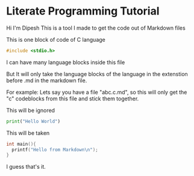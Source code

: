 # Literate Programming Tutorial

Hi I'm Dipesh
This is a tool I made to get the code out of Markdown files

This is one block of code of C language
```c
#include <stdio.h>

```
I can have many language blocks inside this file

But It will only take the language blocks of the language in the extenstion before .md in the markdown file.

For example: Lets say you have a file "abc.c.md", so this will only get the "c" codeblocks  from this file and stick them together.

This will be ignored
```python
print("Hello World")
```

This will be taken

```c
int main(){
  printf("Hello from Markdown\n");
}
```

I guess that's it.
